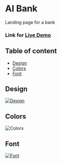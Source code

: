 # AI Bank
Landing page for a bank

### Link for [Live Demo](https://rveljko.github.io/aibank/dist)

## Table of content
  * [Design](#design)
  * [Colors](#colors)
  * [Font](#font)

## Design
[![Design](https://user-images.githubusercontent.com/102380907/184504252-cf7de2d7-1279-489b-955b-10e8316f2b6f.png)](https://rveljko.github.io/aibank/dist)

## Colors
![Colors](https://user-images.githubusercontent.com/102380907/184504278-cf0cd66e-7be3-4c57-a959-663f0a2e1c75.svg)

## Font
[![Font](https://user-images.githubusercontent.com/102380907/184504286-aa39146b-7fd3-45a9-a7b9-88c079f2fb76.svg)](https://fonts.google.com/specimen/Plus+Jakarta+Sans)